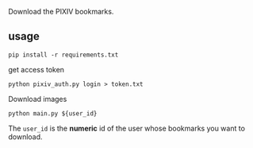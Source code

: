 
Download the PIXIV bookmarks.

## usage
```shell
pip install -r requirements.txt
```

get access token
```shell
python pixiv_auth.py login > token.txt
```
Download images
```
python main.py ${user_id}
```
The `user_id` is the **numeric** id of the user whose bookmarks you want to download.
